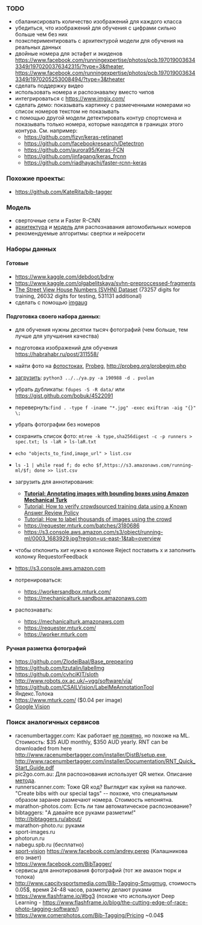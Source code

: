 ### TODO

- сбаланисировать количество изображений для каждого класса
- убедиться, что изображений для обучения с цифрами сильно больше чем без них
- поэкспериментировать с архитектурой модели для обучения на реальных данных
- двойные номера для эстафет и экиденов https://www.facebook.com/runningexpertise/photos/pcb.1970190036343349/1970200376342315/?type=3&theater, https://www.facebook.com/runningexpertise/photos/pcb.1970190036343349/1970205253008494/?type=3&theater
- сделать поддержку видео
- использовать номера и распознавалку вместо чипов
- интегрироваться с https://www.imgix.com/
- сделать демо: показывать картинку с размеченными номерами но список номеров текстом не показывать
- с помощью другой модели детектировать контур спортсмена и показывать только
номера, которые находятся в границах этого контура. См. например:
	- https://github.com/fizyr/keras-retinanet
	- https://github.com/facebookresearch/Detectron
	- https://github.com/aurora95/Keras-FCN
	- https://github.com/jinfagang/keras_frcnn
	- https://github.com/riadhayachi/faster-rcnn-keras

### Похожие проекты:

- https://github.com/KateRita/bib-tagger

### Модель

- сверточные сети и Faster R-CNN
- [архитектура](https://matthewearl.github.io/2016/05/06/cnn-anpr/) и [модель](https://github.com/matthewearl/deep-anpr/blob/master/model.py) для распознавания автомобильных номеров
- рекомендуемые алгоритмы: свертки и нейросети

### Наборы данных

#### Готовые

- https://www.kaggle.com/debdoot/bdrw
- https://www.kaggle.com/olgabelitskaya/svhn-preproccessed-fragments
- [The Street View House Numbers (SVHN) Dataset](http://ufldl.stanford.edu/housenumbers/) (73257 digits for training, 26032 digits for testing, 531131 additional)
- сделать с помощью [imgaug](thttps://github.com/aleju/imgaug)

#### Подготовка своего набора данных:

- для обучения нужны десятки тысяч фотографий (чем больше, тем лучше для улучшения качества)
- подготовка изображений для обучения https://habrahabr.ru/post/311558/
- найти фото на [фотостоках](http://www.geran.in/2015/10/09/marathon_photo_sites/), [Probeg](http://probeg.org/kalend/rezult.php), http://probeg.org/probegim.php
- [загрузить](https://yandex.ru/blog/fotki/51820): ```python3 ../../ya.py -a 190988 -d . pvolan```
- убрать дубликаты: ```fdupes -S -R data/``` или https://gist.github.com/bobuk/4522091
- перевернуть:```find . -type f -iname "*.jpg" -exec exiftran -aig "{}" \;```
- убрать фотографии без номеров
- сохранить список фото: ```mtree -k type,sha256digest -c -p runners > spec.txt; ls -laR > ls-laR.txt```
- ```echo "objects_to_find,image_url" > list.csv```
- ```ls -1 | while read f; do echo $f,https://s3.amazonaws.com/running-ml/$f; done >> list.csv```
- загрузить для аннотирования:
	- **[Tutorial: Annotating images with bounding boxes using Amazon Mechanical Turk](https://blog.mturk.com/tutorial-annotating-images-with-bounding-boxes-using-amazon-mechanical-turk-42ab71e5068a)**
	- [Tutorial: How to verify crowdsourced training data using a Known Answer Review Policy](https://blog.mturk.com/tutorial-how-to-verify-crowdsourced-training-data-using-a-known-answer-review-policy-85596fb55ed)
	- [Tutorial: How to label thousands of images using the crowd](https://blog.mturk.com/tutorial-how-to-label-thousands-of-images-using-the-crowd-bea164ccbefc)
	- https://requester.mturk.com/batches/3180686
	- https://s3.console.aws.amazon.com/s3/object/running-ml/0003_1683929.jpg?region=us-east-1&tab=overview
- чтобы отклонить хит нужно в колонке Reject поставить x и заполнить колонку RequestorFeedback
 
- https://s3.console.aws.amazon.com
- потренироваться:
  - https://workersandbox.mturk.com/
  - https://mechanicalturk.sandbox.amazonaws.com
- распознавать:
  - https://mechanicalturk.amazonaws.com
  - https://requester.mturk.com/
  - https://worker.mturk.com


#### Ручная разметка фотографий

- https://github.com/ZlodeiBaal/Base_prepearing
- https://github.com/tzutalin/labelImg
- https://github.com/cvhciKIT/sloth
- http://www.robots.ox.ac.uk/~vgg/software/via/
- https://github.com/CSAILVision/LabelMeAnnotationTool
- Яндекс.Толока
- https://www.mturk.com/ ($0.04 per image)
- [Google Vision](https://cloud.google.com/vision/)


### Поиск аналогичных сервисов

- racenumbertagger.com: Как работает [не понятно](http://www.racenumbertagger.com/screenshots/), но похоже на ML.  Стоимость: $35 AUD monthly, $350 AUD yearly. RNT can be downloaded from here http://www.racenumbertagger.com/installer/DistB/setup.exe, http://www.racenumbertagger.com/installer/Documentation/RNT_Quick_Start_Guide.pdf
- pic2go.com.au: Для распознования использует QR метки. Описание [метода](http://www.pic2go.com.au/how-it-works/index.html).
- runnerscanner.com: Тоже QR код? Выглядит как хуйня на палочке. "Create bibs with our special tags" -- похоже, что специальным образом заранее размечают номера. Стоимость непонятна.
- marathon-photos.com: Есть ли там автоматическое распознование?
- bibtaggers: "А давайте все руками разметим!" http://bibtaggers.ru/about/
- marathon-photo.ru: руками
- sport-images.ru
- photorun.ru
- nabegu.spb.ru (бесплатно)
- [sport-vision](https://www.facebook.com/SportVision.Russia/) https://www.facebook.com/andrey.perep (Калашникова его знает)
- https://www.facebook.com/BibTagger/
- сервисы для аннотирования фотографий (тот же амазон тюрк и толока)
- http://www.capcitysportsmedia.com/Bib-Tagging-Smugmug, стоимость 0.05$, время 24-48 часов, разметку делают руками
- https://www.flashframe.io/#bg3 (похоже что используют Deep Learning - https://www.flashframe.io/blog/the-cutting-edge-of-race-photo-tagging-software/)
- https://www.comerphotos.com/Bib-Tagging/Pricing ~0.04$
